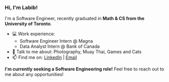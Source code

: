 ### Hi, I'm Labib!

I'm a Software Engineer, recently graduated in **Math & CS from the University of Toronto**. 
- 💻 Work experience:
  - Software Engineer Intern @ Magna
  - Data Analyst Intern @ Bank of Canada
- 💬 Talk to me about: Photography, Muay Thai, Games and Cats
- 📫 Find me on: [LinkedIn](https://linkedin.com/in/labibmz) | [Email](mailto:labibmzaman@gmail.com)

**I'm currently seeking a Software Engineering role!** Feel free to reach out to me about any opportunities! 

<!--
**LabibZ/LabibZ** is a ✨ _special_ ✨ repository because its `README.md` (this file) appears on your GitHub profile.

Here are some ideas to get you started:

- 🔭 I’m currently working on ...
- 🌱 I’m currently learning ...
- 👯 I’m looking to collaborate on ...
- 🤔 I’m looking for help with ...
- 💬 Ask me about ...
- 📫 How to reach me: ...
- 😄 Pronouns: ...
- ⚡ Fun fact: ...
-->
